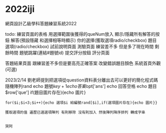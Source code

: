 # 2022iji
網頁設計乙級學科答題練習系統2022

todo:
練習頁面的表格 用選擇範圍後獲得的queNum放入 顯示/隱藏所有解答的按鈕 
                                         解答(預設隱藏 
                                         和選擇相等時顯示) 
                                         你的選擇(獲取選項radio/checkbox) 
                                         題目 
                                         選項(radio/checkbox)
試前說明頁面
測驗頁面 練習差不多 但是多了現在時間 
                          剩餘時間
                          題號跳躍(連結#題號id)
                          提交評分按鈕
評分頁面


答題結果頁面 跟練習差不多但是要高亮正確答案 改變錯誤題目顏色
系統首頁外觀(可選)

   2023/2/14
   劉老師提到把選項從question資料表分離出去可以更好的簡化程式碼
   隨機陣列rand
    echo 題號$key+1
    echo 答案$opt['ans']
    echo 回答空格
    echo 題目$row['que']
    if(題目圖片存在){echo 圖片}
    
    for($i;$i<3;$i++){echo 選項$i 給編號rand[$i],if(選項圖片存在){echo 圖片}}

    獲取選項的值 遍歷已選選項陣列 有則移除 沒有則加入 然後陣列降序排列 轉成字串 


    哭阿